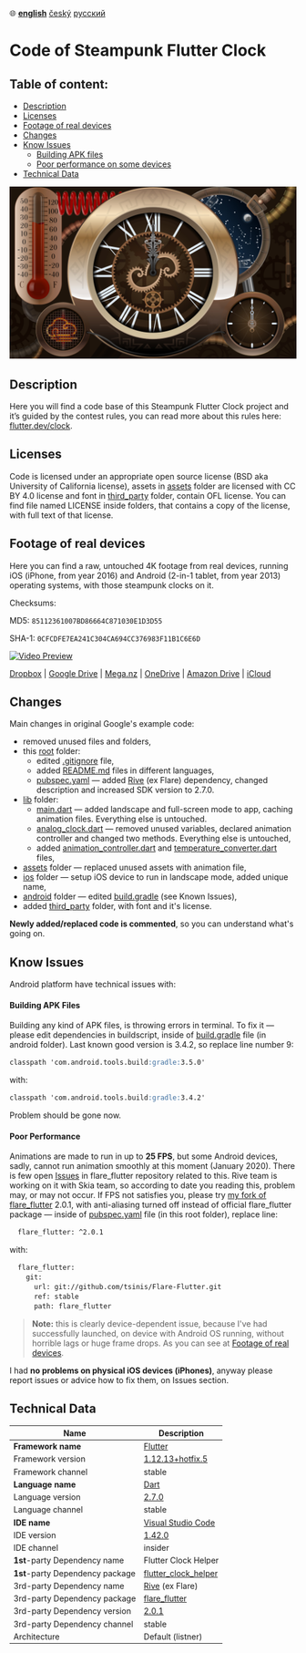 ﻿:globe_with_meridians:  **<u>english</u>**	[český](README.cz.md)	[русский](README.ru.md)

# Code of Steampunk Flutter Clock

## Table of content:
* [Description](#Description)
* [Licenses](#Licenses)
* [Footage of real devices](#Footage-of-real-devices)
* [Changes](#Changes)
* [Know Issues](#Know-Issues)
  * [Building APK files](#Building-APK-Files)
  * [Poor performance on some devices](#Poor-Performance)
* [Technical Data](#Technical-Data)

![Screenshot](screenshot.jpg)

## Description
Here you will find a code base of this Steampunk Flutter Clock project and it’s guided by the contest rules, you can read more about this rules here: [flutter.dev/clock](https://flutter.dev/clock).

## Licenses
Code is licensed under an appropriate open source license (BSD aka University of California license), assets in [assets](./assets) folder are licensed with CC BY 4.0 license and font in [third_party](./third_party) folder, contain OFL license. You can find file named LICENSE inside folders, that contains a copy of the license, with full text of that license.

## Footage of real devices

Here you can find a raw, untouched 4K footage from real devices, running iOS (iPhone, from year 2016) and Android (2-in-1 tablet, from year 2013) operating systems, with those steampunk clocks on it.

Checksums:

MD5: ```85112361007BD86664C871030E1D3D55```

SHA-1: ```0CFCDFE7EA241C304CA694CC376983F11B1C6E6D```

[![Video Preview](https://drive.google.com/thumbnail?authuser=0&sz=w3840&id=1MEvmXMpxN4UaGxbnPOzpHPvQ4rkUYXqv)](https://1drv.ms/u/s!Aoc8-1_hYIfGiFPEwgpoCKerXyNC?e=TLMM3v)

[Dropbox](https://www.dropbox.com/sh/artyk72v9tckws3/AAAc5q7e0c70HiCDLuuiNN9Ia?dl=0) |
[Google Drive](https://drive.google.com/open?id=1XkKovGk6c6a0NpMadtCMXMx6KAM61RPp) | [Mega.nz](https://mega.nz/#F!5UlUzKBT!NZLFHkueFZT_SJWvZf1yAQ) |
[OneDrive](https://1drv.ms/u/s!Aoc8-1_hYIfGiFPEwgpoCKerXyNC?e=TLMM3v) |
[Amazon Drive](https://www.amazon.com/clouddrive/share/gtEpUwtoJYL0UvYkvPirVcsCnrloKuaGbtxKqbrCWlr) |
[iCloud](https://www.icloud.com/iclouddrive/0BYofNXgp-nZoBJBiTW_gIJlg#20200121%5F143234)

## Changes

Main changes in original Google's example code:
* removed unused files and folders,
* this [root](./) folder:
  * edited [.gitignore](./.gitignore) file,
  * added [README.md](./README.md) files in different languages,
  * [pubspec.yaml](./pubspec.yaml) — added [Rive](https://rive.app) (ex Flare) dependency, changed description and increased SDK version to 2.7.0.
* [lib](./lib) folder:
  * [main.dart](./lib/main.dart) — added landscape and full-screen mode to app, caching animation files. Everything else is untouched.
  * [analog_clock.dart](./lib/analog_clock.dart) — removed unused variables, declared animation controller and changed two methods. Everything else is untouched,
  * added [animation_controller.dart](./lib/animation_controller.dart) and [temperature_converter.dart](./lib/temperature_converter.dart) files,
* [assets](./assets) folder — replaced unused assets with animation file,
* [ios](./ios) folder — setup iOS device to run in landscape mode, added unique name,
* [android](./android) folder — edited [build.gradle](./android/build.gradle) (see Known Issues),
* added [third_party](./third_party) folder, with font and it's license.

**Newly added/replaced code is commented**, so you can understand what's going on.

## Know Issues

Android platform have technical issues with:
#### Building APK Files
Building any kind of APK files, is throwing errors in terminal. To fix it — please edit dependencies in buildscript, inside of [build.gradle](./android/build.gradle) file (in android folder). Last known good version is 3.4.2, so replace line number 9:
```markdown
classpath 'com.android.tools.build:gradle:3.5.0'
```
with:
```markdown
classpath 'com.android.tools.build:gradle:3.4.2'
```
Problem should be gone now.
#### Poor Performance
Animations are made to run in up to **25 FPS**, but some Android devices, sadly, cannot run animation smoothly at this moment (January 2020). There is few open [Issues](https://github.com/2d-inc/Flare-Flutter/issues) in flare_flutter repository related to this. Rive team is working on it with Skia team, so according to date you reading this, problem may, or may not occur. If FPS not satisfies you, please try [my fork of flare_flutter](https://github.com/tsinis/flare-flutter) 2.0.1, with anti-aliasing turned off instead of official flare_flutter package — inside of [pubspec.yaml](./pubspec.yaml) file (in this root folder), replace line:
```markdown
  flare_flutter: ^2.0.1
```
with:
````markdown
  flare_flutter:
    git:
      url: git://github.com/tsinis/Flare-Flutter.git
      ref: stable
      path: flare_flutter
````
> **Note:** this is clearly device-dependent issue, because I've had successfully launched, on device with Android OS running, without horrible lags or huge frame drops. As you can see at [Footage of real devices](#Footage-of-real-devices).

 I had **no problems on physical iOS devices (iPhones)**, anyway please report issues or advice how to fix them, on Issues section.

## Technical Data

| Name | Description |
| ---- | ----------- |
| **Framework name** | [Flutter](https://flutter.dev) |
| Framework version | [1.12.13+hotfix.5](https://github.com/flutter/flutter) |
| Framework channel | stable |
| **Language name** | [Dart](https://dart.dev) |
| Language version | [2.7.0](https://github.com/dart-lang) |
| Language channel | stable |
| **IDE name** | [Visual Studio Code](https://code.visualstudio.com/insiders/) |
| IDE version | [1.42.0](https://github.com/microsoft/vscode) |
| IDE channel | insider |
| **1st**-party Dependency name | Flutter Clock Helper |
| **1st**-party Dependency package | [flutter_clock_helper](../flutter_clock_helper) |
| 3rd-party Dependency name | [Rive](https://rive.app) (ex Flare) |
| 3rd-party Dependency package | [flare_flutter](https://pub.dev/packages/flare_flutter) |
| 3rd-party Dependency version | [2.0.1](https://github.com/2d-inc/Flare-Flutter) |
| 3rd-party Dependency channel | stable |
| Architecture | Default (listner) |